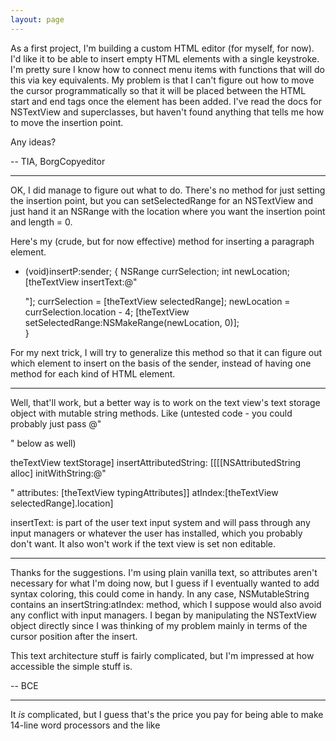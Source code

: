```yaml
---
layout: page
---
```


As a first project, I'm building a custom HTML editor (for myself, for now).  I'd like it to be able to insert empty HTML elements with a single keystroke.  I'm pretty sure I know how to connect menu items with functions that will do this via key equivalents.  My problem is that I can't figure out how to move the cursor programmatically so that it will be placed between the HTML start and end tags once the element has been added.  I've read the docs for NSTextView and superclasses, but haven't found anything that tells me how to move the insertion point.

Any ideas?

--  TIA, BorgCopyeditor

----

OK, I did manage to figure out what to do.  There's no method for just setting the insertion point, but you can setSelectedRange for an NSTextView and just hand it an NSRange with the location where you want the insertion point and length = 0.

Here's my (crude, but for now effective) method for inserting a paragraph element.

    
- (void)insertP:sender;
{
    NSRange currSelection;
    int newLocation;
    [theTextView insertText:@"<p></p>"];
    currSelection = [theTextView selectedRange];
    newLocation = currSelection.location - 4;
    [theTextView setSelectedRange:NSMakeRange(newLocation, 0)];    
}


For my next trick, I will try to generalize this method so that it can figure out which element to insert on the basis of the sender, instead of having one method for each kind of HTML element.

----

Well, that'll work, but a better way is to work on the text view's text storage object with mutable string methods. Like (untested code - you could probably just pass @"<p></p>" below as well)

    

theTextView textStorage] insertAttributedString:
       [[[[NSAttributedString alloc] initWithString:@"<p></p>"
                                       attributes: [theTextView typingAttributes]] 
                                          atIndex:[theTextView selectedRange].location]



insertText: is part of the user text input system and will pass through any input managers or whatever the user has installed, which you probably don't want. It also won't work if the text view is set non editable.

----

Thanks for the suggestions.  I'm using plain vanilla text, so attributes aren't necessary for what I'm doing now, but I guess if I eventually wanted to add syntax coloring, this could come in handy.  In any case, NSMutableString contains an insertString:atIndex: method, which I suppose would also avoid any conflict with input managers.  I began by manipulating the NSTextView object directly since I was thinking of my problem mainly in terms of the cursor position after the insert.

This text architecture stuff is fairly complicated, but I'm impressed at how accessible the simple stuff is.

-- BCE

----

It *is* complicated, but I guess that's the price you pay for being able to make 14-line word processors and the like
